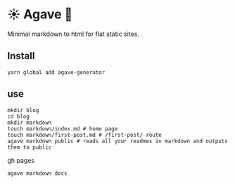 # ☀️ Agave 🍯

Minimal markdown to html for flat static sites.

## Install

```
yarn global add agave-generator
```

## use

```
mkdir blog
cd blog
mkdir markdown
touch markdown/index.md # home page
touch markdown/first-post.md # /first-post/ route
agave markdown public # reads all your readmes in markdown and outputs them to public
```

gh pages

```
agave markdown docs
```

